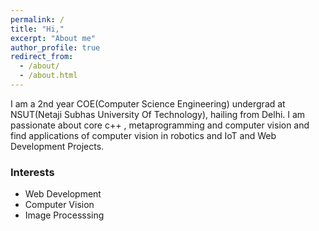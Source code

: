 ```yaml
---
permalink: /
title: "Hi,"
excerpt: "About me"
author_profile: true
redirect_from: 
  - /about/
  - /about.html
---
```


I am a 2nd year COE(Computer Science Engineering) undergrad at NSUT(Netaji Subhas University Of Technology), hailing from Delhi. I am passionate about core c++ , metaprogramming and computer vision and find applications of computer vision in robotics and IoT and Web Development Projects. 
### Interests
* Web Development 
* Computer Vision
* Image Processsing